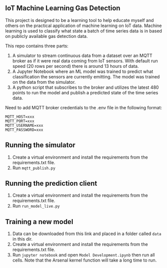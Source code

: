 ## IoT Machine Learning Gas Detection

This project is designed to be a learning tool to help educate myself and others on the practical application of machine learning on IoT data. Machine learning is used to classify what state a batch of time series data is in based on publicly available gas detection data.

This repo contains three parts:

1. A simulator to stream continuous data from a dataset over an MQTT broker as if it were real data coming from IoT sensors. With default run speed (20 rows per second) there is around 13 hours of data.
2. A Jupyter Notebook where an ML model was trained to predict what classification the sensors are currently emitting. The model was trained on the data from the simulator.
3. A python script that subscribes to the broker and utilizes the latest 480 points to run the model and publish a predicted state of the time series data.

Need to add MQTT broker credentials to the .env file in the following format:

  ```
  MQTT_HOST=xxx
  MQTT_PORT=xxx
  MQTT_USERNAME=xxx
  MQTT_PASSWORD=xxx
  ```

## Running the simulator

1. Create a virtual environment and install the requirements from the requirements.txt file.
2. Run `mqtt_publish.py`


## Running the prediction client

1. Create a virtual environment and install the requirements from the requirements.txt file.
2. Run `run_model_live.py`

## Training a new model

1. Data can be downloaded from this link and placed in a folder called `data` in this dir.
2. Create a virtual environment and install the requirements from the requirements.txt file.
3. Run `jupyter notebook` and open `Model Development.ipynb` then run all cells. Note that the Arsenal kernel function will take a long time to run.



